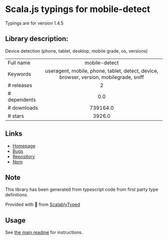 
# Scala.js typings for mobile-detect

Typings are for version 1.4.5

## Library description:
Device detection (phone, tablet, desktop, mobile grade, os, versions)

|                    |                 |
| ------------------ | :-------------: |
| Full name          | mobile-detect |
| Keywords           | useragent, mobile, phone, tablet, detect, device, browser, version, mobilegrade, sniff |
| # releases         | 2 |
| # dependents       | 0.0 |
| # downloads        | 739164.0 |
| # stars            | 3926.0 |

## Links
- [Homepage](https://hgoebl.github.io/mobile-detect.js/)
- [Bugs](https://github.com/hgoebl/mobile-detect.js/issues)
- [Repository](https://github.com/hgoebl/mobile-detect.js)
- [Npm](https://www.npmjs.com/package/mobile-detect)
    


## Note
This library has been generated from typescript code from first party type definitions.

Provided with :purple_heart: from [ScalablyTyped](https://github.com/oyvindberg/ScalablyTyped)

## Usage
See [the main readme](../../readme.md) for instructions.



